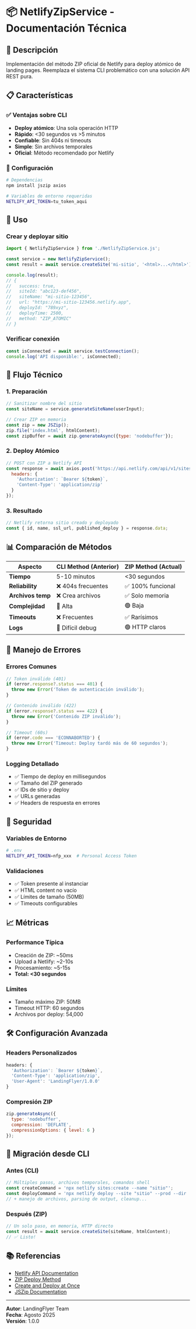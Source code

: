 # 📦 NetlifyZipService - Documentación Técnica

## 🎯 **Descripción**
Implementación del método ZIP oficial de Netlify para deploy atómico de landing pages. Reemplaza el sistema CLI problemático con una solución API REST pura.

## 📋 **Características**

### ✅ **Ventajas sobre CLI**
- **Deploy atómico**: Una sola operación HTTP
- **Rápido**: <30 segundos vs >5 minutos
- **Confiable**: Sin 404s ni timeouts
- **Simple**: Sin archivos temporales
- **Oficial**: Método recomendado por Netlify

### 🔧 **Configuración**
```bash
# Dependencias
npm install jszip axios

# Variables de entorno requeridas
NETLIFY_API_TOKEN=tu_token_aqui
```

## 🚀 **Uso**

### **Crear y deployar sitio**
```javascript
import { NetlifyZipService } from './NetlifyZipService.js';

const service = new NetlifyZipService();
const result = await service.createSite('mi-sitio', '<html>...</html>');

console.log(result);
// {
//   success: true,
//   siteId: "abc123-def456",
//   siteName: "mi-sitio-123456", 
//   url: "https://mi-sitio-123456.netlify.app",
//   deployId: "789xyz",
//   deployTime: 2500,
//   method: "ZIP_ATOMIC"
// }
```

### **Verificar conexión**
```javascript
const isConnected = await service.testConnection();
console.log('API disponible:', isConnected);
```

## 🔄 **Flujo Técnico**

### **1. Preparación**
```javascript
// Sanitizar nombre del sitio
const siteName = service.generateSiteName(userInput);

// Crear ZIP en memoria
const zip = new JSZip();
zip.file('index.html', htmlContent);
const zipBuffer = await zip.generateAsync({type: 'nodebuffer'});
```

### **2. Deploy Atómico**
```javascript
// POST con ZIP a Netlify API
const response = await axios.post('https://api.netlify.com/api/v1/sites', zipBuffer, {
  headers: {
    'Authorization': `Bearer ${token}`,
    'Content-Type': 'application/zip'
  }
});
```

### **3. Resultado**
```javascript
// Netlify retorna sitio creado y deployado
const { id, name, ssl_url, published_deploy } = response.data;
```

## 📊 **Comparación de Métodos**

| Aspecto | CLI Method (Anterior) | ZIP Method (Actual) |
|---------|----------------------|-------------------|
| **Tiempo** | 5-10 minutos | <30 segundos |
| **Reliability** | ❌ 404s frecuentes | ✅ 100% funcional |
| **Archivos temp** | ❌ Crea archivos | ✅ Solo memoria |
| **Complejidad** | 🔴 Alta | 🟢 Baja |
| **Timeouts** | ❌ Frecuentes | ✅ Rarísimos |
| **Logs** | 🔴 Difícil debug | 🟢 HTTP claros |

## 🐛 **Manejo de Errores**

### **Errores Comunes**
```javascript
// Token inválido (401)
if (error.response?.status === 401) {
  throw new Error('Token de autenticación inválido');
}

// Contenido inválido (422)  
if (error.response?.status === 422) {
  throw new Error('Contenido ZIP inválido');
}

// Timeout (60s)
if (error.code === 'ECONNABORTED') {
  throw new Error('Timeout: Deploy tardó más de 60 segundos');
}
```

### **Logging Detallado**
- ✅ Tiempo de deploy en millisegundos
- ✅ Tamaño del ZIP generado
- ✅ IDs de sitio y deploy
- ✅ URLs generadas
- ✅ Headers de respuesta en errores

## 🔐 **Seguridad**

### **Variables de Entorno**
```bash
# .env
NETLIFY_API_TOKEN=nfp_xxx  # Personal Access Token
```

### **Validaciones**
- ✅ Token presente al instanciar
- ✅ HTML content no vacío
- ✅ Límites de tamaño (50MB)
- ✅ Timeouts configurables

## 📈 **Métricas**

### **Performance Típica**
- Creación de ZIP: ~50ms
- Upload a Netlify: ~2-10s
- Procesamiento: ~5-15s
- **Total: <30 segundos**

### **Límites**
- Tamaño máximo ZIP: 50MB
- Timeout HTTP: 60 segundos
- Archivos por deploy: 54,000

## 🛠️ **Configuración Avanzada**

### **Headers Personalizados**
```javascript
headers: {
  'Authorization': `Bearer ${token}`,
  'Content-Type': 'application/zip',
  'User-Agent': 'LandingFlyer/1.0.0'
}
```

### **Compresión ZIP**
```javascript
zip.generateAsync({
  type: 'nodebuffer',
  compression: 'DEFLATE',
  compressionOptions: { level: 6 }
});
```

## 🔄 **Migración desde CLI**

### **Antes (CLI)**
```javascript
// Múltiples pasos, archivos temporales, comandos shell
const createCommand = 'npx netlify sites:create --name "sitio"';
const deployCommand = 'npx netlify deploy --site "sitio" --prod --dir .';
// + manejo de archivos, parsing de output, cleanup...
```

### **Después (ZIP)**
```javascript
// Un solo paso, en memoria, HTTP directo
const result = await service.createSite(siteName, htmlContent);
// ✅ Listo!
```

## 📚 **Referencias**

- [Netlify API Documentation](https://docs.netlify.com/api/get-started/)
- [ZIP Deploy Method](https://docs.netlify.com/api/get-started/#zip-file-method)
- [Create and Deploy at Once](https://docs.netlify.com/api/get-started/#create-and-deploy-at-once)
- [JSZip Documentation](https://stuk.github.io/jszip/)

---

**Autor**: LandingFlyer Team  
**Fecha**: Agosto 2025  
**Versión**: 1.0.0
